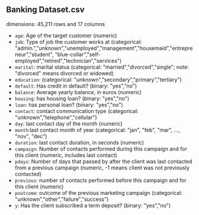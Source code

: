 
## Banking Dataset.csv
dimensions: 45,211 rows and 17 columns

- `age`: Age of the target customer (numeric)
- `job`: Type of job the customer works at (categorical: "admin.","unknown","unemployed","management","housemaid","entrepreneur","student",
"blue-collar","self-employed","retired","technician","services")
- `marital`: marital status (categorical: "married","divorced","single"; note: "divorced" means divorced or widowed)
- `education`: (categorical: "unknown","secondary","primary","tertiary")
- `default`: Has credit in default? (binary: "yes","no")
- `balance`: Average yearly balance, in euros (numeric)
- `housing`: has housing loan? (binary: "yes","no")
- `loan`: has personal loan? (binary: "yes","no")
- `contact`: contact communication type (categorical: "unknown","telephone","cellular")
- `day`: last contact day of the month (numeric)
- `month`:last contact month of year (categorical: "jan", "feb", "mar", …, "nov", "dec")
- `duration`: last contact duration, in seconds (numeric)
- `campaign`: Number of contacts performed during this campaign and for this client (numeric, includes last contact)
- `pdays`: Number of days that passed by after the client was last contacted from a previous campaign (numeric, -1 means client was not previously contacted)
- `previous`: number of contacts performed before this campaign and for this client (numeric)
- `poutcome`: outcome of the previous marketing campaign (categorical: "unknown","other","failure","success")
- `y`: Has the client subscribed a term deposit? (binary: "yes","no")

